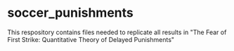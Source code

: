 # soccer_punishments

This respository contains files needed to replicate all results in "The Fear of First Strike: Quantitative Theory of Delayed Punishments"
